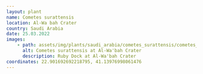 ```yaml
---
layout: plant
name: Cometes surattensis
location: Al-Wa bah Crater
country: Saudi Arabia
date: 25.03.2022
images:
    - path: assets/img/plants/saudi_arabia/cometes_surattensis/cometes_surattensis_1.jpg
      alt: Cometes surattensis at Al-Wa'bah Crater
      description: Ruby Dock at Al-Wa'bah Crater
coordinates: 22.901692692218795, 41.13976998061476
---
```

